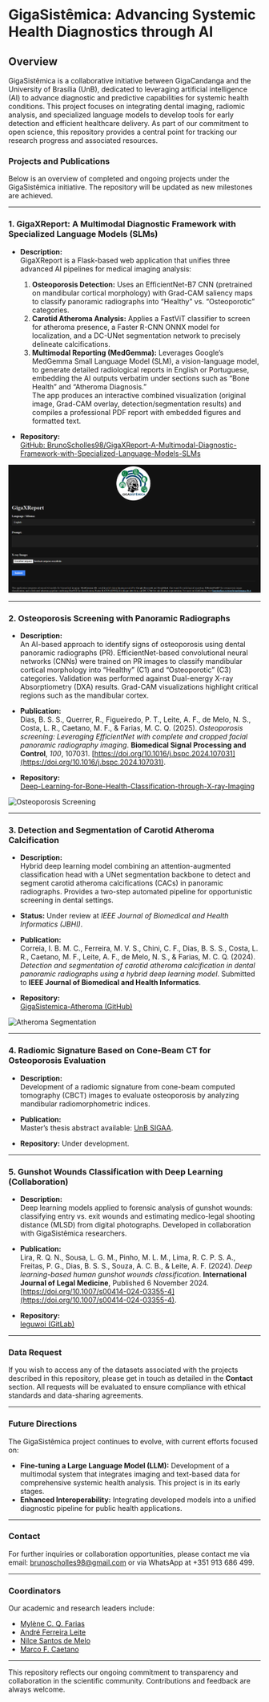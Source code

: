 # GigaSistêmica: Advancing Systemic Health Diagnostics through AI

## Overview
GigaSistêmica is a collaborative initiative between GigaCandanga and the University of Brasília (UnB), dedicated to leveraging artificial intelligence (AI) to advance diagnostic and predictive capabilities for systemic health conditions. This project focuses on integrating dental imaging, radiomic analysis, and specialized language models to develop tools for early detection and efficient healthcare delivery. As part of our commitment to open science, this repository provides a central point for tracking our research progress and associated resources.

### Projects and Publications
Below is an overview of completed and ongoing projects under the GigaSistêmica initiative. The repository will be updated as new milestones are achieved.

---

### 1. GigaXReport: A Multimodal Diagnostic Framework with Specialized Language Models (SLMs)
- **Description:**  
  GigaXReport is a Flask-based web application that unifies three advanced AI pipelines for medical imaging analysis:
  1. **Osteoporosis Detection:** Uses an EfficientNet-B7 CNN (pretrained on mandibular cortical morphology) with Grad-CAM saliency maps to classify panoramic radiographs into “Healthy” vs. “Osteoporotic” categories.  
  2. **Carotid Atheroma Analysis:** Applies a FastViT classifier to screen for atheroma presence, a Faster R-CNN ONNX model for localization, and a DC-UNet segmentation network to precisely delineate calcifications.  
  3. **Multimodal Reporting (MedGemma):** Leverages Google’s MedGemma Small Language Model (SLM), a vision-language model, to generate detailed radiological reports in English or Portuguese, embedding the AI outputs verbatim under sections such as “Bone Health” and “Atheroma Diagnosis.”  
  The app produces an interactive combined visualization (original image, Grad-CAM overlay, detection/segmentation results) and compiles a professional PDF report with embedded figures and formatted text.

- **Repository:**  
  [GitHub: BrunoScholles98/GigaXReport-A-Multimodal-Diagnostic-Framework-with-Specialized-Language-Models-SLMs](https://github.com/BrunoScholles98/GigaXReport-A-Multimodal-Diagnostic-Framework-with-Specialized-Language-Models-SLMs/tree/main)

![](https://raw.githubusercontent.com/BrunoScholles98/GigaXReport-A-Multimodal-Diagnostic-Framework-with-Specialized-Language-Models-SLMs/refs/heads/main/static/MainPage_Example.png)

---

### 2. Osteoporosis Screening with Panoramic Radiographs
- **Description:**  
  An AI-based approach to identify signs of osteoporosis using dental panoramic radiographs (PR). EfficientNet-based convolutional neural networks (CNNs) were trained on PR images to classify mandibular cortical morphology into “Healthy” (C1) and “Osteoporotic” (C3) categories. Validation was performed against Dual-energy X-ray Absorptiometry (DXA) results. Grad-CAM visualizations highlight critical regions such as the mandibular cortex.

- **Publication:**  
  Dias, B. S. S., Querrer, R., Figueiredo, P. T., Leite, A. F., de Melo, N. S., Costa, L. R., Caetano, M. F., & Farias, M. C. Q. (2025). *Osteoporosis screening: Leveraging EfficientNet with complete and cropped facial panoramic radiography imaging*. **Biomedical Signal Processing and Control**, *100*, 107031. [https://doi.org/10.1016/j.bspc.2024.107031](https://doi.org/10.1016/j.bspc.2024.107031).

- **Repository:**  
  [Deep-Learning-for-Bone-Health-Classification-through-X-ray-Imaging](https://github.com/BrunoScholles98/Deep-Learning-for-Bone-Health-Classification-through-X-ray-Imaging)

![Osteoporosis Screening](https://i.ibb.co/gMB952P5/OsteoMe.png)

---

### 3. Detection and Segmentation of Carotid Atheroma Calcification
- **Description:**  
  Hybrid deep learning model combining an attention-augmented classification head with a UNet segmentation backbone to detect and segment carotid atheroma calcifications (CACs) in panoramic radiographs. Provides a two-step automated pipeline for opportunistic screening in dental settings.

- **Status:** Under review at *IEEE Journal of Biomedical and Health Informatics (JBHI)*.

- **Publication:**  
  Correia, I. B. M. C., Ferreira, M. V. S., Chini, C. F., Dias, B. S. S., Costa, L. R., Caetano, M. F., Leite, A. F., de Melo, N. S., & Farias, M. C. Q. (2024). *Detection and segmentation of carotid atheroma calcification in dental panoramic radiographs using a hybrid deep learning model*. Submitted to **IEEE Journal of Biomedical and Health Informatics**.

- **Repository:**  
  [GigaSistemica-Atheroma (GitHub)](https://github.com/igorbispo99/GigaSistemica-Atheroma/tree/main)

![Atheroma Segmentation](https://i.ibb.co/SXGY453X/Ateroma.png)

---

### 4. Radiomic Signature Based on Cone-Beam CT for Osteoporosis Evaluation
- **Description:**  
  Development of a radiomic signature from cone-beam computed tomography (CBCT) images to evaluate osteoporosis by analyzing mandibular radiomorphometric indices.

- **Publication:**  
  Master’s thesis abstract available: [UnB SIGAA](https://sigaa.unb.br/sigaa/public/programa/noticias_desc.jsf?lc=en_US&id=907&noticia=8652785).

- **Repository:** Under development.

---

### 5. Gunshot Wounds Classification with Deep Learning (Collaboration)
- **Description:**  
  Deep learning models applied to forensic analysis of gunshot wounds: classifying entry vs. exit wounds and estimating medico-legal shooting distance (MLSD) from digital photographs. Developed in collaboration with GigaSistêmica researchers.

- **Publication:**  
  Lira, R. Q. N., Sousa, L. G. M., Pinho, M. L. M., Lima, R. C. P. S. A., Freitas, P. G., Dias, B. S. S., Souza, A. C. B., & Leite, A. F. (2024). *Deep learning-based human gunshot wounds classification*. **International Journal of Legal Medicine**, Published 6 November 2024. [https://doi.org/10.1007/s00414-024-03355-4](https://doi.org/10.1007/s00414-024-03355-4).

- **Repository:**  
  [leguwoi (GitLab)](https://gitlab.com/lisa-unb/leguwoi)

---

### Data Request
If you wish to access any of the datasets associated with the projects described in this repository, please get in touch as detailed in the **Contact** section. All requests will be evaluated to ensure compliance with ethical standards and data-sharing agreements.

---

### Future Directions
The GigaSistêmica project continues to evolve, with current efforts focused on:
- **Fine-tuning a Large Language Model (LLM):** Development of a multimodal system that integrates imaging and text-based data for comprehensive systemic health analysis. This project is in its early stages.
- **Enhanced Interoperability:** Integrating developed models into a unified diagnostic pipeline for public health applications.

---

### Contact
For further inquiries or collaboration opportunities, please contact me via email: [brunoscholles98@gmail.com](mailto:brunoscholles98@gmail.com) or via WhatsApp at +351 913 686 499.

---

### Coordinators
Our academic and research leaders include:
- [Mylène C. Q. Farias](https://userweb.cs.txstate.edu/~mylene/)
- [André Ferreira Leite](http://lattes.cnpq.br/7275660736054053)
- [Nilce Santos de Melo](http://lattes.cnpq.br/4611919012909264)
- [Marco F. Caetano](https://cic.unb.br/professores/94-mfcaetano)

---

This repository reflects our ongoing commitment to transparency and collaboration in the scientific community. Contributions and feedback are always welcome.
